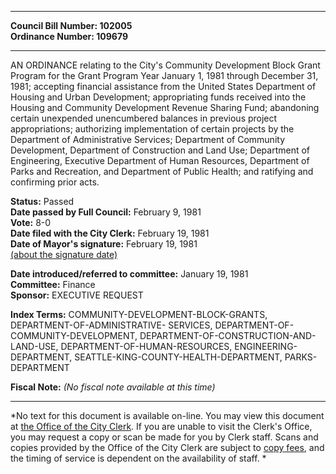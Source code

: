 * * * * *  
  
**Council Bill Number: [](#h0)[](#h2)102005**   
**Ordinance Number: 109679**  
  
* * * * *  
  
AN ORDINANCE relating to the City's Community Development Block Grant Program for the Grant Program Year January 1, 1981 through December 31, 1981; accepting financial assistance from the United States Department of Housing and Urban Development; appropriating funds received into the Housing and Community Development Revenue Sharing Fund; abandoning certain unexpended unencumbered balances in previous project appropriations; authorizing implementation of certain projects by the Department of Administrative Services; Department of Community Development, Department of Construction and Land Use; Department of Engineering, Executive Department of Human Resources, Department of Parks and Recreation, and Department of Public Health; and ratifying and confirming prior acts.  
  
**Status:** Passed   
**Date passed by Full Council:** February 9, 1981   
**Vote:** 8-0   
**Date filed with the City Clerk:** February 19, 1981   
**Date of Mayor's signature:** February 19, 1981   
[(about the signature date)](/~public/approvaldate.htm)   
  
  
**Date introduced/referred to committee:** January 19, 1981   
**Committee:** Finance   
**Sponsor:** EXECUTIVE REQUEST   
  
**Index Terms:** COMMUNITY-DEVELOPMENT-BLOCK-GRANTS, DEPARTMENT-OF-ADMINISTRATIVE- SERVICES, DEPARTMENT-OF-COMMUNITY-DEVELOPMENT, DEPARTMENT-OF-CONSTRUCTION-AND-LAND-USE, DEPARTMENT-OF-HUMAN-RESOURCES, ENGINEERING-DEPARTMENT, SEATTLE-KING-COUNTY-HEALTH-DEPARTMENT, PARKS-DEPARTMENT  
  
**Fiscal Note:** *(No fiscal note available at this time)*  
  
* * * * *  
  
*No text for this document is available on-line. You may view this document at [the Office of the City Clerk](http://www.seattle.gov/leg/clerk/contactUs.htm). If you are unable to visit the Clerk's Office, you may request a copy or scan be made for you by Clerk staff. Scans and copies provided by the Office of the City Clerk are subject to [copy fees](http://clerk.seattle.gov/~public/clerkfees.htm), and the timing of service is dependent on the availability of staff. *  
  
  
